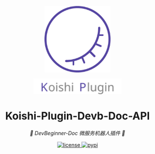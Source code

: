 <div align="center">

<a href="https://koishi.chat/zh-CN/market/">
  <img src="https://raw.githubusercontent.com/lgc-KoiDev/readme/master/workspace/koishi-plugin.png" width="180" height="180" alt="NoneBotPluginLogo">
</a>

<p>
  <img src="https://raw.githubusercontent.com/lgc-KoiDev/readme/master/workspace/KoishiPlugin.svg" width="240" alt="NoneBotPluginText">
</p>

# Koishi-Plugin-Devb-Doc-API

_🚀 DevBeginner-Doc 微服务机器人插件 🚀_

<a href="./LICENSE">
  <img src="https://img.shields.io/github/license/FrexCheat/koishi-plugin-devb-doc-api.svg" alt="license">
</a>
<a href="https://www.npmjs.com/package/koishi-plugin-devb-doc-api">
  <img src="https://img.shields.io/npm/v/koishi-plugin-devb-doc-api?style=flat-square" alt="pypi">
</a>
</div>
